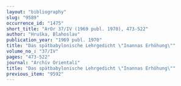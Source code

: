 ```yaml
---
layout: "bibliography"
slug: "9589"
occurrence_id: "1475"
short_title: "ArOr 37/IV (1969 publ. 1970), 473-522"
author: "Hruška, Blahoslav"
publication_year: "1969 publ. 1970"
title: "Das spätbabylonische Lehrgedicht \"Inannas Erhöhung\""
volume_no_: "37/IV"
pages: "473-522"
journal: "Archív Orientalí"
title: "Das spätbabylonische Lehrgedicht \"Inannas Erhöhung\""
previous_item: "9592"
---
```

